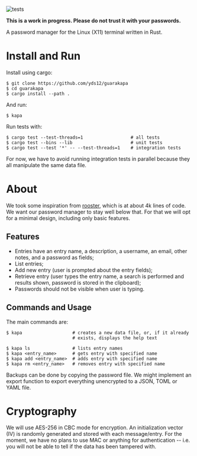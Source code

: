 ![tests](https://github.com/yds12/guarakapa/actions/workflows/build_and_test.yml/badge.svg)

**This is a work in progress. Please do not trust it with your passwords.**

A password manager for the Linux (X11) terminal written in Rust.

# Install and Run

Install using cargo:

    $ git clone https://github.com/yds12/guarakapa
    $ cd guarakapa
    $ cargo install --path .

And run:

    $ kapa

Run tests with:

    $ cargo test --test-threads=1                  # all tests
    $ cargo test --bins --lib                      # unit tests
    $ cargo test --test '*' -- --test-threads=1    # integration tests

For now, we have to avoid running integration tests in parallel because they
all manipulate the same data file.

# About

We took some inspiration from
[rooster](https://github.com/conradkleinespel/rooster), which is at about 4k
lines of code. We want our password manager to stay well below that. For that
we will opt for a minimal design, including only basic features.

## Features

* Entries have an entry name, a description, a username, an email, other notes,
and a password as fields;
* List entries;
* Add new entry (user is prompted about the entry fields);
* Retrieve entry (user types the entry name, a search is performed and results
shown, password is stored in the clipboard);
* Passwords should not be visible when user is typing.

## Commands and Usage

The main commands are:

    $ kapa                   # creates a new data file, or, if it already
                             # exists, displays the help text

    $ kapa ls                # lists entry names
    $ kapa <entry_name>      # gets entry with specified name
    $ kapa add <entry_name>  # adds entry with specified name
    $ kapa rm <entry_name>   # removes entry with specified name

Backups can be done by copying the password file. We might implement an export
function to export everything unencrypted to a JSON, TOML or YAML file.

# Cryptography

We will use AES-256 in CBC mode for encryption. An initialization vector (IV) is
randomly generated and stored with each message/entry. For the moment, we have
no plans to use MAC or anything for authentication -- i.e. you will not be able
to tell if the data has been tampered with.

